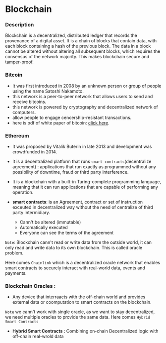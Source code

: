 # Blockchain 

### Description
Blockchain is a decentralized, distributed ledger that records the provenance of a digital asset. It is a chain of blocks that contain data, with each block containing a hash of the previous block. The data in a block cannot be altered without altering all subsequent blocks, which requires the consensus of the network majority. This makes blockchain secure and tamper-proof.

### Bitcoin
- It was first introduced in 2008 by an unknown person or group of people using the name Satoshi Nakamoto.
- this network is a peer-to-peer network that allows users to send and receive bitcoins.
- this network is powered by cryptography and decentralized network of computers.
- allow people to engage cencership-resistant transactions.
- here is pdf of white paper of bitcoin: [click here](https://bitcoin.org/bitcoin.pdf).

### Ethereum

- It was proposed by Vitalik Buterin in late 2013 and development was crowdfunded in 2014.

- It is a decentralized platform that runs `smart contracts`(decentralize agreement) : applications that run exactly as programmed without any possibility of downtime, fraud or third party interference.

- It is a blockchain with a built-in Turing-complete programming language, meaning that it can run applications that are capable of performing any operation.

- **smart contracts**: is an Agreement, contract or set of instruction exceuted in decentralized way without the need of centralize of third party intermidiary.
    - Cann't be altered (immutable)
    - Automatically executed
    - Everyone can see the terms of the agreement

`Note`: Blockchain cann't read or write data from the outside world, it can only read and write data to its own blockchain. This is called oracle problem. 

Here comes `Chainlink` which is a decentralized oracle network that enables smart contracts to securely interact with real-world data, events and payments.

### Blockchain Oracles : 
- Any device that interraacts with the off-chain world and provides external data or coomputation to smart contracts on the blockchain.

`Note` we cann't work with single oracle, as we want to stay decentralized, we need multiple oracles to provide the same data. Here comes `Hybrid Smart Contracts`

* **Hybrid Smart Contracts :** Combining on-chain Decentralized logic with off-chain real-wrold data
